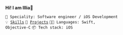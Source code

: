 **Hi! I am Illia👋**

<code>👷 Speciality: Software engineer / iOS Development</code><br>
<code>💡 [Skills](SKILLS.md)</code>
<code>🧻 [Projects](PROJECTS.md)</code>
<code>🧑‍💻 Languages: Swift, Objective-C</code>
<code>📦 Tech stack: iOS</code>
